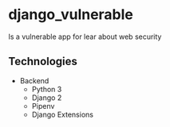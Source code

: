 # django_vulnerable
Is a vulnerable app for lear about web security

## Technologies
- Backend
  * Python 3
  * Django 2
  * Pipenv
  * Django Extensions
